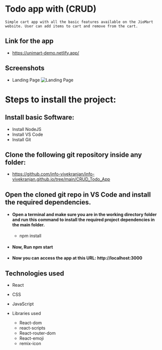 # Todo app with (CRUD) 

    Simple cart app with all the basic features available on the JioMart website. User can add items to cart and remove from the cart.


## Link for the app

* https://unimart-demo.netlify.app/



## Screenshots

* Landing Page
![Landing Page](./src/screenshots/uniMart.png)


# Steps to install the project:

## Install basic Software:
* Install NodeJS
* Install VS Code
* Install Git

## Clone the following git repository inside any folder:

* https://github.com/info-vivekranjan/info-vivekranjan.github.io/tree/main/CRUD_Todo_App

##  Open the cloned git repo in VS Code and install the required dependencies.

* #### Open a terminal and make sure you are in the working directory folder and run this command to install the required project dependencies in the main folder.
  * npm install   

* #### Now, Run npm start
* #### Now you can access the app at this URL: http://localhost:3000


## Technologies used
  
  * React
  * CSS
  * JavaScript
  * Libraries used
      
      * React-dom
      * react-scripts
      * React-router-dom
      * React-emoji
      * remix-icon
      